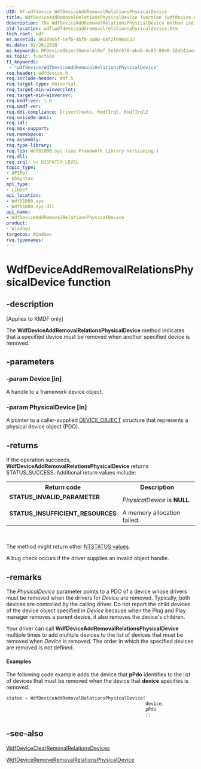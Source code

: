 ```yaml
---
UID: NF:wdfdevice.WdfDeviceAddRemovalRelationsPhysicalDevice
title: WdfDeviceAddRemovalRelationsPhysicalDevice function (wdfdevice.h)
description: The WdfDeviceAddRemovalRelationsPhysicalDevice method indicates that a specified device must be removed when another specified device is removed.
old-location: wdf\wdfdeviceaddremovalrelationsphysicaldevice.htm
tech.root: wdf
ms.assetid: 4638905f-cefb-4bf0-aa00-64f2f096dc22
ms.date: 02/26/2018
ms.keywords: DFDeviceObjectGeneralRef_5e16c670-eb46-4c83-88e0-32eb41aeeac3.xml, WdfDeviceAddRemovalRelationsPhysicalDevice, WdfDeviceAddRemovalRelationsPhysicalDevice method, kmdf.wdfdeviceaddremovalrelationsphysicaldevice, wdf.wdfdeviceaddremovalrelationsphysicaldevice, wdfdevice/WdfDeviceAddRemovalRelationsPhysicalDevice
ms.topic: function
f1_keywords:
 - "wdfdevice/WdfDeviceAddRemovalRelationsPhysicalDevice"
req.header: wdfdevice.h
req.include-header: Wdf.h
req.target-type: Universal
req.target-min-winverclnt: 
req.target-min-winversvr: 
req.kmdf-ver: 1.0
req.umdf-ver: 
req.ddi-compliance: DriverCreate, KmdfIrql, KmdfIrql2
req.unicode-ansi: 
req.idl: 
req.max-support: 
req.namespace: 
req.assembly: 
req.type-library: 
req.lib: Wdf01000.sys (see Framework Library Versioning.)
req.dll: 
req.irql: <= DISPATCH_LEVEL
topic_type:
- APIRef
- kbSyntax
api_type:
- LibDef
api_location:
- Wdf01000.sys
- Wdf01000.sys.dll
api_name:
- WdfDeviceAddRemovalRelationsPhysicalDevice
product:
- Windows
targetos: Windows
req.typenames: 
---
```


# WdfDeviceAddRemovalRelationsPhysicalDevice function


## -description


<p class="CCE_Message">[Applies to KMDF only]</p>

The <b>WdfDeviceAddRemovalRelationsPhysicalDevice</b> method indicates that a specified device must be removed when another specified device is removed. 


## -parameters




### -param Device [in]

A handle to a framework device object.


### -param PhysicalDevice [in]

A pointer to a caller-supplied <a href="https://docs.microsoft.com/windows-hardware/drivers/ddi/content/wdm/ns-wdm-_device_object">DEVICE_OBJECT</a> structure that represents a physical device object (PDO).


## -returns



If the operation succeeds, <b>WdfDeviceAddRemovalRelationsPhysicalDevice</b> returns STATUS_SUCCESS. Additional return values include:

<table>
<tr>
<th>Return code</th>
<th>Description</th>
</tr>
<tr>
<td width="40%">
<dl>
<dt><b>STATUS_INVALID_PARAMETER</b></dt>
</dl>
</td>
<td width="60%">
<i>PhysicalDevice</i> is <b>NULL</b>.

</td>
</tr>
<tr>
<td width="40%">
<dl>
<dt><b>STATUS_INSUFFICIENT_RESOURCES</b></dt>
</dl>
</td>
<td width="60%">
A memory allocation failed.

</td>
</tr>
</table>
 

The method might return other <a href="https://docs.microsoft.com/windows-hardware/drivers/kernel/ntstatus-values">NTSTATUS values</a>.

A bug check occurs if the driver supplies an invalid object handle.




## -remarks



The <i>PhysicalDevice</i> parameter points to a PDO of a device whose drivers must be removed when the drivers for <i>Device</i> are removed. Typically, both devices are controlled by the calling driver. Do not report the child devices of the device object specified in <i>Device</i> because when the Plug and Play manager removes a parent device, it also removes the device's children.

Your driver can call <b>WdfDeviceAddRemovalRelationsPhysicalDevice</b> multiple times to add multiple devices to the list of devices that must be removed when <i>Device</i> is removed. The order in which the specified devices are removed is not defined.


#### Examples

The following code example adds the device that <b>pPdo</b> identifies to the list of devices that must be removed when the device that <b>device</b> specifies is removed.

```cpp
status = WdfDeviceAddRemovalRelationsPhysicalDevice(
                                                    device,
                                                    pPdo
                                                    );
```



## -see-also




<a href="https://docs.microsoft.com/windows-hardware/drivers/ddi/content/wdfdevice/nf-wdfdevice-wdfdeviceclearremovalrelationsdevices">WdfDeviceClearRemovalRelationsDevices</a>



<a href="https://docs.microsoft.com/windows-hardware/drivers/ddi/content/wdfdevice/nf-wdfdevice-wdfdeviceremoveremovalrelationsphysicaldevice">WdfDeviceRemoveRemovalRelationsPhysicalDevice</a>
 

 

